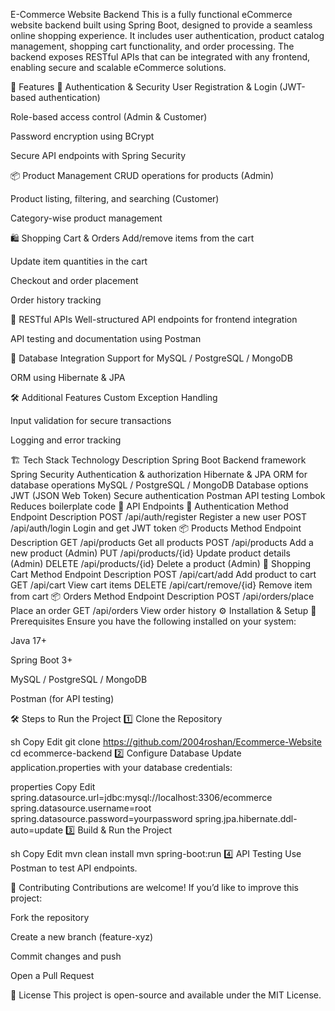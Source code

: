  E-Commerce Website Backend
This is a fully functional eCommerce website backend built using Spring Boot, designed to provide a seamless online shopping experience. It includes user authentication, product catalog management, shopping cart functionality, and order processing. The backend exposes RESTful APIs that can be integrated with any frontend, enabling secure and scalable eCommerce solutions.

🚀 Features
🛂 Authentication & Security
User Registration & Login (JWT-based authentication)

Role-based access control (Admin & Customer)

Password encryption using BCrypt

Secure API endpoints with Spring Security

📦 Product Management
CRUD operations for products (Admin)

Product listing, filtering, and searching (Customer)

Category-wise product management

🛍️ Shopping Cart & Orders
Add/remove items from the cart

Update item quantities in the cart

Checkout and order placement

Order history tracking

📡 RESTful APIs
Well-structured API endpoints for frontend integration

API testing and documentation using Postman

💾 Database Integration
Support for MySQL / PostgreSQL / MongoDB

ORM using Hibernate & JPA

🛠️ Additional Features
Custom Exception Handling

Input validation for secure transactions

Logging and error tracking

🏗️ Tech Stack
Technology	Description
Spring Boot	Backend framework
Spring Security	Authentication & authorization
Hibernate & JPA	ORM for database operations
MySQL / PostgreSQL / MongoDB	Database options
JWT (JSON Web Token)	Secure authentication
Postman	API testing
Lombok	Reduces boilerplate code
📜 API Endpoints
🔑 Authentication
Method	Endpoint	Description
POST	/api/auth/register	Register a new user
POST	/api/auth/login	Login and get JWT token
📦 Products
Method	Endpoint	Description
GET	/api/products	Get all products
POST	/api/products	Add a new product (Admin)
PUT	/api/products/{id}	Update product details (Admin)
DELETE	/api/products/{id}	Delete a product (Admin)
🛒 Shopping Cart
Method	Endpoint	Description
POST	/api/cart/add	Add product to cart
GET	/api/cart	View cart items
DELETE	/api/cart/remove/{id}	Remove item from cart
📦 Orders
Method	Endpoint	Description
POST	/api/orders/place	Place an order
GET	/api/orders	View order history
⚙️ Installation & Setup
📌 Prerequisites
Ensure you have the following installed on your system:

Java 17+

Spring Boot 3+

MySQL / PostgreSQL / MongoDB

Postman (for API testing)

🛠️ Steps to Run the Project
1️⃣ Clone the Repository

sh
Copy
Edit
git clone https://github.com/2004roshan/Ecommerce-Website
cd ecommerce-backend
2️⃣ Configure Database
Update application.properties with your database credentials:

properties
Copy
Edit
spring.datasource.url=jdbc:mysql://localhost:3306/ecommerce
spring.datasource.username=root
spring.datasource.password=yourpassword
spring.jpa.hibernate.ddl-auto=update
3️⃣ Build & Run the Project

sh
Copy
Edit
mvn clean install
mvn spring-boot:run
4️⃣ API Testing
Use Postman to test API endpoints.

🤝 Contributing
Contributions are welcome! If you’d like to improve this project:

Fork the repository

Create a new branch (feature-xyz)

Commit changes and push

Open a Pull Request

📜 License
This project is open-source and available under the MIT License.

